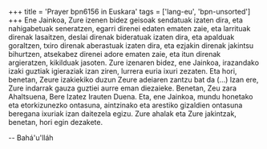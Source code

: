 +++
title = 'Prayer bpn6156 in Euskara'
tags = ['lang-eu', 'bpn-unsorted']
+++
Ene Jainkoa,
Zure izenen bidez geisoak sendatuak izaten dira, eta nahigabetuak seneratzen, egarri direnei edaten ematen zaie, eta larrituak direnak lasaitzen, deslai direnak bideratuak izaten dira, eta apalduak goraltzen, txiro direnak aberastuak izaten dira, eta ezjakin direnak jakintsu bihurtzen, atsekabez direnei adore ematen zaie, eta itun direnak argieratzen, kikilduak jasoten. Zure izenaren bidez, ene Jainkoa, irazandako izaki guztiak igieraziak izan ziren, lurrera euria ixuri zezaten. Eta hori, benetan, Zeure izakiekiko duzun Zeure adeiaren zantzu bat da (...)
Izan ere, Zure indarrak gauza guztiei aurre eman diezaieke. Benetan, Zeu zara Ahaltsuena, Bere Izatez Irauten Duena. Eta, ene Jainkoa, mundu honetako eta etorkizunezko ontasuna, aintzinako eta arestiko gizaldien ontasuna beregana ixuriak izan daitezela egizu. Zure ahalak eta Zure jakintzak, benetan, hori egin dezakete.

-- Bahá'u'lláh
